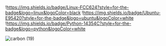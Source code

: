 !https://img.shields.io/badge/Linux-FCC624?style=for-the-badge&logo=linux&logoColor=black
!https://img.shields.io/badge/Ubuntu-E95420?style=for-the-badge&logo=ubuntu&logoColor=white
!https://img.shields.io/badge/Python-14354C?style=for-the-badge&logo=python&logoColor=white

![carbon (19)](https://github.com/chloe0524/chloe0524/assets/127857895/51544b4a-cbb4-489d-981f-76e8351449a9)
